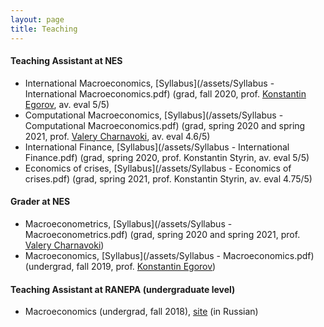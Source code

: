 ```yaml
---
layout: page
title: Teaching
---
```

#### Teaching Assistant at NES 
* International Macroeconomics, [Syllabus](/assets/Syllabus - International Macroeconomics.pdf) (grad, fall 2020, prof. [Konstantin Egorov](https://sites.google.com/site/kegorov7/home), av. eval 5/5)
* Computational Macroeconomics, [Syllabus](/assets/Syllabus - Computational Macroeconomics.pdf) (grad, spring 2020 and spring 2021, prof. [Valery Charnavoki](https://sites.google.com/site/charnavoki/), av. eval 4.6/5)
* International Finance, [Syllabus](/assets/Syllabus - International Finance.pdf)  (grad, spring 2020, prof. Konstantin Styrin, av. eval 5/5)
* Economics of crises, [Syllabus](/assets/Syllabus - Economics of crises.pdf)  (grad, spring 2021, prof. Konstantin Styrin, av. eval 4.75/5)

#### Grader at NES 
* Macroeconometrics, [Syllabus](/assets/Syllabus - Macroeconometrics.pdf)  (grad, spring 2020 and spring 2021, prof. [Valery Charnavoki](https://sites.google.com/site/charnavoki/))
* Macroeconomics, [Syllabus](/assets/Syllabus - Macroeconomics.pdf)   (undergrad, fall 2019, prof. [Konstantin Egorov](https://sites.google.com/site/kegorov7/home))

#### Teaching Assistant at RANEPA (undergraduate level)

* Macroeconomics (undergrad, fall 2018), [site](https://avtishin.github.io/macro201/) (in Russian)

